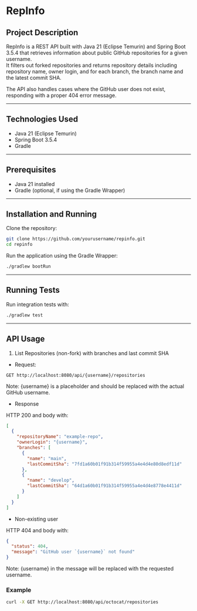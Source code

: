 # RepInfo

## Project Description

RepInfo is a REST API built with Java 21 (Eclipse Temurin) and Spring Boot 3.5.4 that retrieves information about public
GitHub repositories for a given username.  
It filters out forked repositories and returns repository details including repository name, owner login, and for each 
branch, the branch name and the latest commit SHA.

The API also handles cases where the GitHub user does not exist, responding with a proper 404 error message.

---

## Technologies Used

- Java 21 (Eclipse Temurin)
- Spring Boot 3.5.4
- Gradle

---

## Prerequisites

- Java 21 installed
- Gradle (optional, if using the Gradle Wrapper)

---

## Installation and Running

Clone the repository:

```bash
git clone https://github.com/yourusername/repinfo.git
cd repinfo
```

Run the application using the Gradle Wrapper:

```bash
./gradlew bootRun
```

---

## Running Tests

Run integration tests with:

```bash
./gradlew test
```

---

## API Usage

1. List Repositories (non-fork) with branches and last commit SHA

* Request:
```http request
GET http://localhost:8080/api/{username}/repositories
```

Note: {username} is a placeholder and should be replaced with the actual GitHub username.

* Response

HTTP 200 and body with:

```json
[
  {
    "repositoryName": "example-repo",
    "ownerLogin": "{username}",
    "branches": [
      {
        "name": "main",
        "lastCommitSha": "7fd1a60b01f91b314f59955a4e4d4e80d8edf11d"
      },
      {
        "name": "develop",
        "lastCommitSha": "64d1a60b01f91b314f59955a4e4d4e8778e4411d"
      }
    ]
  }
]
```

* Non-existing user

HTTP 404 and body with:

```json
{
  "status": 404,
  "message": "GitHub user `{username}` not found"
}
```

Note: {username} in the message will be replaced with the requested username.


### Example  

```bash
curl -X GET http://localhost:8080/api/octocat/repositories
```

